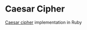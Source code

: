 # Caesar Cipher
[Caesar cipher](https://en.wikipedia.org/wiki/Caesar_cipher) implementation in Ruby

